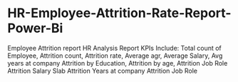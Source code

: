 # HR-Employee-Attrition-Rate-Report-Power-Bi
Employee Attrition report
HR Analysis Report KPIs Include: Total count of Employee, Attrition count, Attrition rate, Average agr, Average Salary, Avg years at company
Attrition by Education,
Attrition by age,
Attrition Job Role
Attrition Salary Slab
Attrition Years at company
Attrition Job Role
